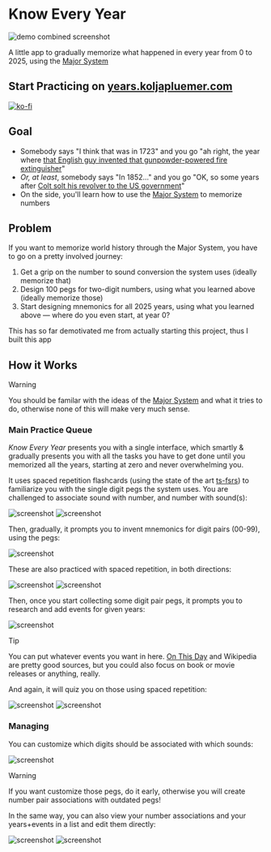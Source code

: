 # Know Every Year

![demo combined screenshot](docs/img/demo_crop.webp)

A little app to gradually memorize what happened in every year from 0 to 2025, using the [Major System](https://artofmemory.com/blog/major-system/)

## Start Practicing on [years.koljapluemer.com](years.koljapluemer.com)

[![ko-fi](https://ko-fi.com/img/githubbutton_sm.svg)](https://ko-fi.com/S6S81CWUVD)

## Goal

- Somebody says "I think that was in 1723" and you go "ah right, the year where [that English guy invented that gunpowder-powered fire extinguisher](https://www.onthisday.com/date/1723)"
- *Or, at least*, somebody says "In 1852..." and you go "OK, so some years after [Colt solt his revolver to the US government](https://www.onthisday.com/date/1847)"
- On the side, you'll learn how to use the [Major System](https://artofmemory.com/blog/major-system/) to memorize numbers

## Problem

If you want to memorize world history through the Major System, you have to go on a pretty involved journey:

1. Get a grip on the number to sound conversion the system uses (ideally memorize that)
2. Design 100 pegs for two-digit numbers, using what you learned above (ideally memorize those)
3. Start designing mnemonics for all 2025 years, using what you learned above — where do you even start, at year 0?

This has so far demotivated me from actually starting this project, thus I built this app

## How it Works

> [!WARNING]
> You should be familar with the ideas of the [Major System](https://artofmemory.com/blog/major-system/) and what it tries to do, otherwise none of this will make very much sense.


### Main Practice Queue

*Know Every Year* presents you with a single interface, which smartly & gradually presents you with all the tasks you have to get done until you memorized all the years, starting at zero and never overwhelming you.

It uses spaced repetition flashcards (using the state of the art [ts-fsrs](github.com/open-spaced-repetition/ts-fsrs)) to familiarize you with the single digit pegs the system uses. You are challenged to associate sound with number, and number with sound(s):

![screenshot](docs/img/learn_digit.webp) ![screenshot](docs/img/learn_sound.webp)

Then, gradually, it prompts you to invent mnemonics for digit pairs (00-99), using the pegs:

![screenshot](docs/img/add_nr_association.webp) 

These are also practiced with spaced repetition, in both directions: 

![screenshot](docs/img/practice_nr.webp) ![screenshot](docs/img/practice_word.webp)

Then, once you start collecting some digit pair pegs, it prompts you to research and add events for given years:

![screenshot](docs/img/add_year.webp)

> [!TIP]
> You can put whatever events you want in here. [On This Day](https://www.onthisday.com) and Wikipedia are pretty good sources, but you could also focus on book or movie releases or anything, really.

And again, it will quiz you on those using spaced repetition:

![screenshot](docs/img/learn_by_event.webp) ![screenshot](docs/img/learn_by_year.webp)

### Managing

You can customize which digits should be associated with which sounds: 

![screenshot](docs/img/manage_digits.webp)

> [!WARNING]
> If you want customize those pegs, do it early, otherwise you will create number pair associations with outdated pegs!

In the same way, you can also view your number associations and your years+events in a list and edit them directly:

![screenshot](docs/img/manage_nrs.webp) ![screenshot](docs/img/manage_years.webp)